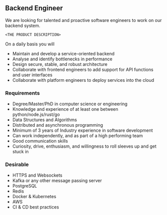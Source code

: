 ## Backend Engineer

We are looking for talented and proactive software engineers to work on our backend system.

`<THE PRODUCT DESCRIPTION>`

On a daily basis you will

- Maintain and develop a service-oriented backend
- Analyse and identify bottlenecks in performance
- Design secure, stable, and robust architecture
- Collaborate with frontend engineers to add support for API functions and user interfaces
- Collaborate with platform engineers to deploy services into the cloud

### Requirements

- Degree/Master/PhD in computer science or engineering
- Knowledge and experience of at least one between python/node.js/rust/go
- Data Structures and Algorithms
- Distributed and asynchronous programming
- Minimum of 3 years of Industry experience in software development
- Can work independently, and as part of a high performing team
- Good communication skills
- Curiosity, drive, enthusiasm, and willingness to roll sleeves up and get stuck in

### Desirable

- HTTPS and Websockets
- Kafka or any other message passing server
- PostgreSQL
- Redis
- Docker & Kubernetes
- AWS
- CI & CD best practices
